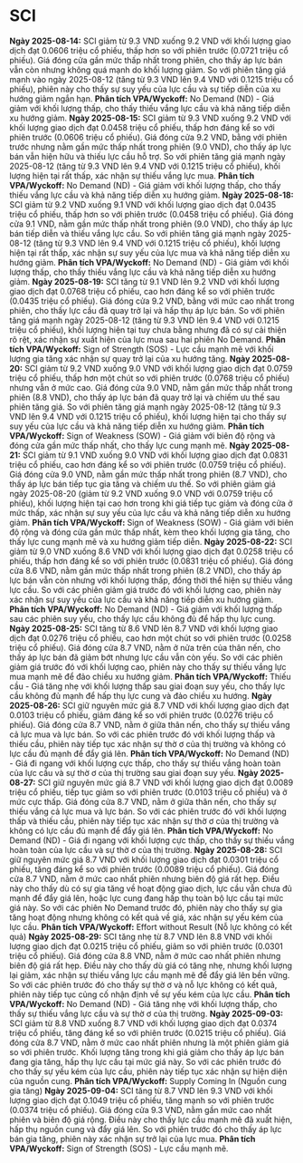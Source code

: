 # SCI

**Ngày 2025-08-14:** SCI giảm từ 9.3 VND xuống 9.2 VND với khối lượng giao dịch đạt 0.0606 triệu cổ phiếu, thấp hơn so với phiên trước (0.0721 triệu cổ phiếu). Giá đóng cửa gần mức thấp nhất trong phiên, cho thấy áp lực bán vẫn còn nhưng không quá mạnh do khối lượng giảm. So với phiên tăng giá mạnh vào ngày 2025-08-12 (tăng từ 9.3 VND lên 9.4 VND với 0.1215 triệu cổ phiếu), phiên này cho thấy sự suy yếu của lực cầu và sự tiếp diễn của xu hướng giảm ngắn hạn. **Phân tích VPA/Wyckoff:** No Demand (ND) - Giá giảm với khối lượng thấp, cho thấy thiếu vắng lực cầu và khả năng tiếp diễn xu hướng giảm.
**Ngày 2025-08-15:** SCI giảm từ 9.3 VND xuống 9.2 VND với khối lượng giao dịch đạt 0.0458 triệu cổ phiếu, thấp hơn đáng kể so với phiên trước (0.0606 triệu cổ phiếu). Giá đóng cửa 9.2 VND, bằng với phiên trước nhưng nằm gần mức thấp nhất trong phiên (9.0 VND), cho thấy áp lực bán vẫn hiện hữu và thiếu lực cầu hỗ trợ. So với phiên tăng giá mạnh ngày 2025-08-12 (tăng từ 9.3 VND lên 9.4 VND với 0.1215 triệu cổ phiếu), khối lượng hiện tại rất thấp, xác nhận sự thiếu vắng lực mua. **Phân tích VPA/Wyckoff:** No Demand (ND) - Giá giảm với khối lượng thấp, cho thấy thiếu vắng lực cầu và khả năng tiếp diễn xu hướng giảm.
**Ngày 2025-08-18:** SCI giảm từ 9.2 VND xuống 9.1 VND với khối lượng giao dịch đạt 0.0435 triệu cổ phiếu, thấp hơn so với phiên trước (0.0458 triệu cổ phiếu). Giá đóng cửa 9.1 VND, nằm gần mức thấp nhất trong phiên (9.0 VND), cho thấy áp lực bán tiếp diễn và thiếu vắng lực cầu. So với phiên tăng giá mạnh ngày 2025-08-12 (tăng từ 9.3 VND lên 9.4 VND với 0.1215 triệu cổ phiếu), khối lượng hiện tại rất thấp, xác nhận sự suy yếu của lực mua và khả năng tiếp diễn xu hướng giảm. **Phân tích VPA/Wyckoff:** No Demand (ND) - Giá giảm với khối lượng thấp, cho thấy thiếu vắng lực cầu và khả năng tiếp diễn xu hướng giảm.
**Ngày 2025-08-19:** SCI tăng từ 9.1 VND lên 9.2 VND với khối lượng giao dịch đạt 0.0768 triệu cổ phiếu, cao hơn đáng kể so với phiên trước (0.0435 triệu cổ phiếu). Giá đóng cửa 9.2 VND, bằng với mức cao nhất trong phiên, cho thấy lực cầu đã quay trở lại và hấp thụ áp lực bán. So với phiên tăng giá mạnh ngày 2025-08-12 (tăng từ 9.3 VND lên 9.4 VND với 0.1215 triệu cổ phiếu), khối lượng hiện tại tuy chưa bằng nhưng đã có sự cải thiện rõ rệt, xác nhận sự xuất hiện của lực mua sau hai phiên No Demand. **Phân tích VPA/Wyckoff:** Sign of Strength (SOS) - Lực cầu mạnh mẽ với khối lượng gia tăng xác nhận sự quay trở lại của xu hướng tăng.
**Ngày 2025-08-20:** SCI giảm từ 9.2 VND xuống 9.0 VND với khối lượng giao dịch đạt 0.0759 triệu cổ phiếu, thấp hơn một chút so với phiên trước (0.0768 triệu cổ phiếu) nhưng vẫn ở mức cao. Giá đóng cửa 9.0 VND, nằm gần mức thấp nhất trong phiên (8.8 VND), cho thấy áp lực bán đã quay trở lại và chiếm ưu thế sau phiên tăng giá. So với phiên tăng giá mạnh ngày 2025-08-12 (tăng từ 9.3 VND lên 9.4 VND với 0.1215 triệu cổ phiếu), khối lượng hiện tại cho thấy sự suy yếu của lực cầu và khả năng tiếp diễn xu hướng giảm. **Phân tích VPA/Wyckoff:** Sign of Weakness (SOW) - Giá giảm với biên độ rộng và đóng cửa gần mức thấp nhất, cho thấy lực cung mạnh mẽ.
**Ngày 2025-08-21:** SCI giảm từ 9.1 VND xuống 9.0 VND với khối lượng giao dịch đạt 0.0831 triệu cổ phiếu, cao hơn đáng kể so với phiên trước (0.0759 triệu cổ phiếu). Giá đóng cửa 9.0 VND, nằm gần mức thấp nhất trong phiên (8.7 VND), cho thấy áp lực bán tiếp tục gia tăng và chiếm ưu thế. So với phiên giảm giá ngày 2025-08-20 (giảm từ 9.2 VND xuống 9.0 VND với 0.0759 triệu cổ phiếu), khối lượng hiện tại cao hơn trong khi giá tiếp tục giảm và đóng cửa ở mức thấp, xác nhận sự suy yếu của lực cầu và khả năng tiếp diễn xu hướng giảm. **Phân tích VPA/Wyckoff:** Sign of Weakness (SOW) - Giá giảm với biên độ rộng và đóng cửa gần mức thấp nhất, kèm theo khối lượng gia tăng, cho thấy lực cung mạnh mẽ và xu hướng giảm tiếp diễn.
**Ngày 2025-08-22:** SCI giảm từ 9.0 VND xuống 8.6 VND với khối lượng giao dịch đạt 0.0258 triệu cổ phiếu, thấp hơn đáng kể so với phiên trước (0.0831 triệu cổ phiếu). Giá đóng cửa 8.6 VND, nằm gần mức thấp nhất trong phiên (8.2 VND), cho thấy áp lực bán vẫn còn nhưng với khối lượng thấp, đồng thời thể hiện sự thiếu vắng lực cầu. So với các phiên giảm giá trước đó với khối lượng cao, phiên này xác nhận sự suy yếu của lực cầu và khả năng tiếp diễn xu hướng giảm. **Phân tích VPA/Wyckoff:** No Demand (ND) - Giá giảm với khối lượng thấp sau các phiên suy yếu, cho thấy lực cầu không đủ để hấp thụ lực cung.
**Ngày 2025-08-25:** SCI tăng từ 8.6 VND lên 8.7 VND với khối lượng giao dịch đạt 0.0276 triệu cổ phiếu, cao hơn một chút so với phiên trước (0.0258 triệu cổ phiếu). Giá đóng cửa 8.7 VND, nằm ở nửa trên của thân nến, cho thấy áp lực bán đã giảm bớt nhưng lực cầu vẫn còn yếu. So với các phiên giảm giá trước đó với khối lượng cao, phiên này cho thấy sự thiếu vắng lực mua mạnh mẽ để đảo chiều xu hướng giảm. **Phân tích VPA/Wyckoff:** Thiếu cầu - Giá tăng nhẹ với khối lượng thấp sau giai đoạn suy yếu, cho thấy lực cầu không đủ mạnh để hấp thụ lực cung và đảo chiều xu hướng.
**Ngày 2025-08-26:** SCI giữ nguyên mức giá 8.7 VND với khối lượng giao dịch đạt 0.0103 triệu cổ phiếu, giảm đáng kể so với phiên trước (0.0276 triệu cổ phiếu). Giá đóng cửa 8.7 VND, nằm ở giữa thân nến, cho thấy sự thiếu vắng cả lực mua và lực bán. So với các phiên trước đó với khối lượng thấp và thiếu cầu, phiên này tiếp tục xác nhận sự thờ ơ của thị trường và không có lực cầu đủ mạnh để đẩy giá lên. **Phân tích VPA/Wyckoff:** No Demand (ND) - Giá đi ngang với khối lượng cực thấp, cho thấy sự thiếu vắng hoàn toàn của lực cầu và sự thờ ơ của thị trường sau giai đoạn suy yếu.
**Ngày 2025-08-27:** SCI giữ nguyên mức giá 8.7 VND với khối lượng giao dịch đạt 0.0089 triệu cổ phiếu, tiếp tục giảm so với phiên trước (0.0103 triệu cổ phiếu) và ở mức cực thấp. Giá đóng cửa 8.7 VND, nằm ở giữa thân nến, cho thấy sự thiếu vắng cả lực mua và lực bán. So với các phiên trước đó với khối lượng thấp và thiếu cầu, phiên này tiếp tục xác nhận sự thờ ơ của thị trường và không có lực cầu đủ mạnh để đẩy giá lên. **Phân tích VPA/Wyckoff:** No Demand (ND) - Giá đi ngang với khối lượng cực thấp, cho thấy sự thiếu vắng hoàn toàn của lực cầu và sự thờ ơ của thị trường.
**Ngày 2025-08-28:** SCI giữ nguyên mức giá 8.7 VND với khối lượng giao dịch đạt 0.0301 triệu cổ phiếu, tăng đáng kể so với phiên trước (0.0089 triệu cổ phiếu). Giá đóng cửa 8.7 VND, nằm ở mức cao nhất phiên nhưng biên độ giá rất hẹp. Điều này cho thấy dù có sự gia tăng về hoạt động giao dịch, lực cầu vẫn chưa đủ mạnh để đẩy giá lên, hoặc lực cung đang hấp thụ toàn bộ lực cầu tại mức giá này. So với các phiên No Demand trước đó, phiên này cho thấy sự gia tăng hoạt động nhưng không có kết quả về giá, xác nhận sự yếu kém của lực cầu. **Phân tích VPA/Wyckoff:** Effort without Result (Nỗ lực không có kết quả)
**Ngày 2025-08-29:** SCI tăng nhẹ từ 8.7 VND lên 8.8 VND với khối lượng giao dịch đạt 0.0215 triệu cổ phiếu, giảm so với phiên trước (0.0301 triệu cổ phiếu). Giá đóng cửa 8.8 VND, nằm ở mức cao nhất phiên nhưng biên độ giá rất hẹp. Điều này cho thấy dù giá có tăng nhẹ, nhưng khối lượng lại giảm, xác nhận sự thiếu vắng lực cầu mạnh mẽ để đẩy giá lên bền vững. So với các phiên trước đó cho thấy sự thờ ơ và nỗ lực không có kết quả, phiên này tiếp tục củng cố nhận định về sự yếu kém của lực cầu. **Phân tích VPA/Wyckoff:** No Demand (ND) - Giá tăng nhẹ với khối lượng thấp, cho thấy sự thiếu vắng lực cầu và sự thờ ơ của thị trường.
**Ngày 2025-09-03:** SCI giảm từ 8.8 VND xuống 8.7 VND với khối lượng giao dịch đạt 0.0374 triệu cổ phiếu, tăng đáng kể so với phiên trước (0.0215 triệu cổ phiếu). Giá đóng cửa 8.7 VND, nằm ở mức cao nhất phiên nhưng là một phiên giảm giá so với phiên trước. Khối lượng tăng trong khi giá giảm cho thấy áp lực bán đang gia tăng, hấp thụ lực cầu tại mức giá này. So với các phiên trước đó cho thấy sự yếu kém của lực cầu, phiên này tiếp tục xác nhận sự hiện diện của nguồn cung. **Phân tích VPA/Wyckoff:** Supply Coming In (Nguồn cung gia tăng)
**Ngày 2025-09-04:** SCI tăng từ 8.7 VND lên 9.3 VND với khối lượng giao dịch đạt 0.1049 triệu cổ phiếu, tăng mạnh so với phiên trước (0.0374 triệu cổ phiếu). Giá đóng cửa 9.3 VND, nằm gần mức cao nhất phiên và biên độ giá rộng. Điều này cho thấy lực cầu mạnh mẽ đã xuất hiện, hấp thụ nguồn cung và đẩy giá lên. So với phiên trước đó cho thấy áp lực bán gia tăng, phiên này xác nhận sự trở lại của lực mua. **Phân tích VPA/Wyckoff:** Sign of Strength (SOS) - Lực cầu mạnh mẽ.
